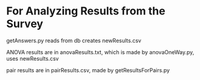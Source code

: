 ﻿# For Analyzing Results from the Survey

getAnswers.py reads from db creates newResults.csv

ANOVA results are in anovaResults.txt, which is made by anovaOneWay.py, uses newResults.csv

pair results are in pairResults.csv, made by getResultsForPairs.py
